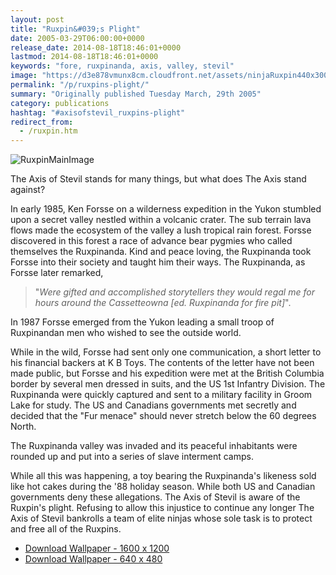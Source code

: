 ```yaml
---
layout: post
title: "Ruxpin&#039;s Plight"
date: 2005-03-29T06:00:00+0000
release_date: 2014-08-18T18:46:01+0000
lastmod: 2014-08-18T18:46:01+0000
keywords: "fore, ruxpinanda, axis, valley, stevil"
image: "https://d3e878vmunx8cm.cloudfront.net/assets/ninjaRuxpin440x300.jpg"
permalink: "/p/ruxpins-plight/"
summary: "Originally published Tuesday March, 29th 2005"
category: publications
hashtag: "#axisofstevil_ruxpins-plight"
redirect_from:
  - /ruxpin.htm
---
```


[id_1]: https://d3e878vmunx8cm.cloudfront.net/assets/ninjaRuxpin440x300.jpg "RuxpinMainImage"
![RuxpinMainImage][id_1]

The Axis of Stevil stands for many things, but what does The Axis stand against? 

In early 1985, Ken Forsse on a wilderness expedition in the Yukon stumbled upon a secret valley nestled within a volcanic crater. The sub terrain lava flows made the ecosystem of the valley a lush tropical rain forest. Forsse discovered in this forest a race of advance bear pygmies who called themselves the Ruxpinanda. Kind and peace loving, the Ruxpinanda took Forsse into their society and taught him their ways. The Ruxpinanda, as Forsse later remarked,

> "*Were gifted and accomplished storytellers they would regal me for hours around the Cassetteowna [ed. Ruxpinanda for fire pit]*".

In 1987 Forsse emerged from the Yukon leading a small troop of Ruxpinandan men who wished to see the outside world.

While in the wild, Forsse had sent only one communication, a short letter to his financial backers at K B Toys. The contents of the letter have not been made public, but Forsse and his expedition were met at the British Columbia border by several men dressed in suits, and the US 1st Infantry Division. The Ruxpinanda were quickly captured and sent to a military facility in Groom Lake for study. The US and Canadians governments met secretly and decided that the "Fur menace" should never stretch below the 60 degrees North.

The Ruxpinanda valley was invaded and its peaceful inhabitants were rounded up and put into a series of slave interment camps.

While all this was happening, a toy bearing the Ruxpinanda's likeness sold like hot cakes during the '88 holiday season. While both US and Canadian governments deny these allegations. The Axis of Stevil is aware of the Ruxpin's plight. Refusing to allow this injustice to continue any longer The Axis of Stevil bankrolls a team of elite ninjas whose sole task is to protect and free all of the Ruxpins.

- [Download Wallpaper - 1600 x 1200](https://d3e878vmunx8cm.cloudfront.net/assets/NinjaFreeRuxpin1600x1200.jpg)
- [Download Wallpaper - 640 x 480](https://d3e878vmunx8cm.cloudfront.net/assets/ninjaRuxpin640x480.jpg)
